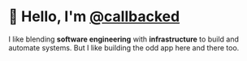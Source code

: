 # 👋 Hello, I'm [@callbacked](https://github.com/callbacked)

I like blending **software engineering** with **infrastructure** to build and automate systems.
But I like building the odd app here and there too.


